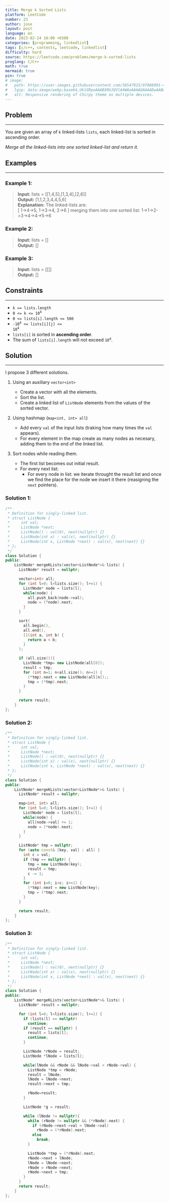 ```yaml
---
title: Merge k Sorted Lists
platform: LeetCode
number: 23
author: jose
layout: post
language: en
date: 2023-02-24 18:00 +0300
categories: [programming, linkedlist]
tags: [c/c++, contests, leetcode, linkedlist]
difficulty: hard
source: https://leetcode.com/problems/merge-k-sorted-lists
proglang: C/C++
math: true
mermaid: true
pin: true
# image:
#   path: https://user-images.githubusercontent.com/36547915/97088991-45da5d00-1652-11eb-900f-80d106540f4f.png
#   lqip: data:image/webp;base64,UklGRpoAAABXRUJQVlA4WAoAAAAQAAAADwAABwAAQUxQSDIAAAARL0AmbZurmr57yyIiqE8oiG0bejIYEQTgqiDA9vqnsUSI6H+oAERp2HZ65qP/VIAWAFZQOCBCAAAA8AEAnQEqEAAIAAVAfCWkAALp8sF8rgRgAP7o9FDvMCkMde9PK7euH5M1m6VWoDXf2FkP3BqV0ZYbO6NA/VFIAAAA
#   alt: Responsive rendering of Chirpy theme on multiple devices.
---
```

## Problem
---
You are given an array of `k` linked-lists `lists`, each linked-list is sorted in ascending order.  

*Merge all the linked-lists into one sorted linked-list and return it.*

## Examples
---
### **Example 1:**  
>**Input:** lists = [[1,4,5],[1,3,4],[2,6]]  
>**Output:** [1,1,2,3,4,4,5,6]  
>**Explanation:** The linked-lists are:  
>[
>  1->4->5,
>  1->3->4,
>  2->6
>]
>merging them into one sorted list:
>1->1->2->3->4->4->5->6

### **Example 2:**  
>**Input:** lists = []  
>**Output:** []  

### **Example 3:**  
>**Input:** lists = [[]]  
>**Output:** []  

## Constraints
---
- `k == lists.length`
- <code>0 <= k <= 10<sup>4</sup></code>
- `0 <= lists[i].length <= 500`
- <code>-10<sup>4</sup> <= lists[i][j] <= 10<sup>4</sup></code>
- `lists[i]` is sorted in **ascending order**.
- The sum of `lists[i].length` will not exceed <code>10<sup>4</sup></code>.

## Solution
---
I propose 3 different solutions.  
1. Using an auxiliary `vector<int>`
    - Create a vector with all the elements.
    - Sort the list.
    - Create a linked list of `ListNode` elements from the values of the sorted vector.

2. Using hashmap (`map<int, int> all`)
    - Add every `val` of the input lists (traking how many times the `val` appears).
    - For every element in the map create as many nodes as necesary, adding them to the end of the linked list.

3. Sort nodes while reading them.
    - The first list becomes out initial result.
    - For every next list:
        - For every node in list: we iterate throught the result list and once we find the place for the node we insert it there (reasigning the `next` pointers).

### Solution 1:
```c++
/**
 * Definition for singly-linked list.
 * struct ListNode {
 *     int val;
 *     ListNode *next;
 *     ListNode() : val(0), next(nullptr) {}
 *     ListNode(int x) : val(x), next(nullptr) {}
 *     ListNode(int x, ListNode *next) : val(x), next(next) {}
 * };
 */
class Solution {
public:
    ListNode* mergeKLists(vector<ListNode*>& lists) {
      ListNode* result = nullptr;

      vector<int> all;
      for (int l=0; l<lists.size(); l+=1) {
        ListNode* node = lists[l];
        while(node) {
          all.push_back(node->val);
          node = (*node).next;
        }
      }

      sort(
        all.begin(),
        all.end(),
        [](int a, int b) { 
          return a < b;
        }
      );

      if (all.size()){  
        ListNode *tmp= new ListNode(all[0]);
        result = tmp;
        for (int n=1; n<all.size(); n+=1) {
          (*tmp).next = new ListNode(all[n]);;
          tmp = (*tmp).next;
        }
      }

      return result;
    }
};
```

### Solution 2:
```c++
/**
 * Definition for singly-linked list.
 * struct ListNode {
 *     int val;
 *     ListNode *next;
 *     ListNode() : val(0), next(nullptr) {}
 *     ListNode(int x) : val(x), next(nullptr) {}
 *     ListNode(int x, ListNode *next) : val(x), next(next) {}
 * };
 */
class Solution {
public:
    ListNode* mergeKLists(vector<ListNode*>& lists) {
      ListNode* result = nullptr;

      map<int, int> all;
      for (int l=0; l<lists.size(); l+=1) {
        ListNode* node = lists[l];
        while(node) {
          all[node->val] += 1;
          node = (*node).next;
        }
      }

      ListNode* tmp = nullptr;
      for (auto const& [key, val] : all) {
        int c = val;
        if (tmp == nullptr) {
          tmp = new ListNode(key);
          result = tmp;
          c -= 1;
        }
        for (int i=0; i<c; i+=1) {
          (*tmp).next = new ListNode(key);
          tmp = (*tmp).next;
        }
      }

      return result;
    }
};
```

### Solution 3:
```c++
/**
 * Definition for singly-linked list.
 * struct ListNode {
 *     int val;
 *     ListNode *next;
 *     ListNode() : val(0), next(nullptr) {}
 *     ListNode(int x) : val(x), next(nullptr) {}
 *     ListNode(int x, ListNode *next) : val(x), next(next) {}
 * };
 */
class Solution {
public:
    ListNode* mergeKLists(vector<ListNode*>& lists) {
      ListNode* result = nullptr;

      for (int l=0; l<lists.size(); l+=1) {
        if (lists[l] == nullptr)
          continue;
        if (result == nullptr) {
          result = lists[l];
          continue;
        }

        ListNode *rNode = result;
        ListNode *lNode = lists[l];

        while(lNode && rNode && lNode->val < rNode->val) {
          ListNode *tmp = rNode;
          result = lNode;
          lNode = lNode->next;
          result->next = tmp;

          rNode=result;
        }

        ListNode *g = result;

        while (lNode != nullptr){
          while (rNode != nullptr && (*rNode).next) {
            if (rNode->next->val < lNode->val)
              rNode = (*rNode).next;
            else
              break;
          }

          ListNode *tmp = (*rNode).next;
          rNode->next = lNode;
          lNode = lNode->next;
          rNode = rNode->next;
          rNode->next = tmp;
        }
      }
      return result;
    }
};
```

